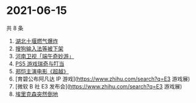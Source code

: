 # 2021-06-15

共 8 条

<!-- BEGIN -->
<!-- 最后更新时间 Tue Jun 15 2021 10:00:06 GMT+0800 (China Standard Time) -->

1. [湖北十堰燃气爆炸](https://www.zhihu.com/search?q=十堰燃气爆炸)
2. [搜狗输入法等被下架](https://www.zhihu.com/search?q=输入法下架)
3. [河南卫视「端午奇妙游」](https://www.zhihu.com/search?q=端午奇妙游)
4. [PS5 游戏瑞奇与叮当](https://www.zhihu.com/search?q=瑞奇与叮当)
5. [郑恺主演电影《超越》](https://www.zhihu.com/search?q=郑恺)
6. [育碧公布阿凡达 IP 游戏](https://www.zhihu.com/search?q=E3 游戏展)
7. [微软 B 社 E3 发布会](https://www.zhihu.com/search?q=E3 游戏展)
8. [埃里克森突然倒地](https://www.zhihu.com/search?q=埃里克森)

<!-- END -->
